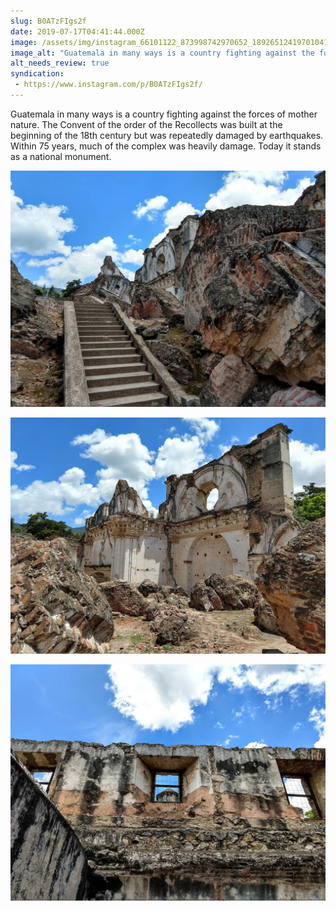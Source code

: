 ```yaml
---
slug: B0ATzFIgs2f
date: 2019-07-17T04:41:44.000Z
image: /assets/img/instagram_66101122_873998742970652_189265124197010414_n_18066683509108424.jpg
image_alt: "Guatemala in many ways is a country fighting against the forces of mother nature. The Convent of the order of the Recollects was built at the beginning of the 18th century but was repeatedly damaged by earthquakes. Within 75 years, much of the complex was heavily damage. Today it stands as a national monument."
alt_needs_review: true
syndication:
 - https://www.instagram.com/p/B0ATzFIgs2f/
---
```


Guatemala in many ways is a country fighting against the forces of mother nature. The Convent of the order of the Recollects was built at the beginning of the 18th century but was repeatedly damaged by earthquakes. Within 75 years, much of the complex was heavily damage. Today it stands as a national monument.

![](/assets/img/instagram_65301306_514305682442344_3234719234861209544_n_17988122056248967.jpg)

![](/assets/img/instagram_65734935_2829255833813860_8785743891493227675_n_17850295087501028.jpg)

![](/assets/img/instagram_67324997_2861704930510924_5202202444427995165_n_17870692864411531.jpg)
